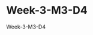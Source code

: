 # Week-3-M3-D4
 Week-3-M3-D4
    <!--
        1) NavBar - collegare sezioni [DONE]
        2) Aggiungi un logo alla navbar, una qualsiasi immagine [DONE]
        3) Aggiungi una sezione Jumbotron con il nome e il payoff dell'agenzia [DONE]
        4) Impementa la sezione "Offerta della settimana". Qui mostrerari 4 destinazione: [DONE]
            -4 card per linea a schermo grande [DONE]
            -3 card per per linea schermo medio [DONE]
            -2 card per schermo piccolo [DONE]
        5) Implement la sezione "Welcome summer". Qui mostrerari 6 destinazioni: [DONE]
            -6 card per linea a schermo grande [DONE]
            -3 card per per linea schermo medio [DONE]
            -2 card per schermo piccolo [DONE]
        6) Implementa la sezione "Offerta del giorno". Qui avrai_
            - 66% immagine lugo destinazione
            - 33% dedicato al nome, date, prezzo e breve descrizione luogo
        7) Rendi invisibile la sezione "Offerta del giorno" su schermi mobile
        8) Aggingi nella sezione "Welcome Summer" un'ombra ad ogni card
        9) Crea una sezione last minute in cui mostrerai le immagini delle destinazioni last minute sotto forma di card
        10) crea una sezione "Testimonial", dove l'utente potrà alcuni feedback fittizi
        11) Crea un footer con le informazioni dell'agenzia e un bottone contattaci
        ----
        Domande:
        - Altezza card
        - Posizione card con spazi
        - Gestione titolo con display 4-5-6 ecc -> perchè sul lato compare una barra
        -->